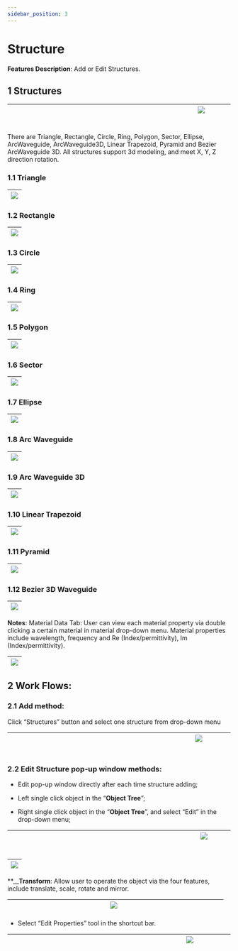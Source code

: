 ```yaml
---
sidebar_position: 3
---
```






# Structure

<div class="text-justify">

**Features Description**: Add or Edit Structures.

## 1 Structures 


|&emsp;&emsp;&emsp;&emsp;&emsp;&emsp;&emsp;&emsp;&emsp;&emsp;&emsp;&emsp;&emsp;&emsp;&emsp;&emsp;&emsp;&emsp;&emsp;&emsp;&emsp;&emsp;&emsp; ![](../../static/img/tutorial/structures/structures.png)&emsp;&emsp;&emsp;&emsp;&emsp;&emsp;&emsp;&emsp;&emsp;&emsp;&emsp;&emsp;&emsp;&emsp;&emsp;&emsp;&emsp;&emsp;&emsp;&emsp;&emsp;&emsp;&emsp; | 
| :------------------------------------------------------------: | 



There are Triangle, Rectangle, Circle, Ring, Polygon, Sector, Ellipse, ArcWaveguide, ArcWaveguide3D, Linear Trapezoid, Pyramid and Bezier ArcWaveguide 3D. All structures support 3d modeling, and meet X, Y, Z direction rotation.

### 1.1 Triangle

|![](../../static/img/tutorial/structures/triangle.png) | 
| :------------------------------------------------------------: | 


### 1.2 Rectangle

|![](../../static/img/tutorial/structures/rectangle.png) | 
| :------------------------------------------------------------: | 


### 1.3 Circle
|![](../../static/img/tutorial/structures/circle.png) | 
| :------------------------------------------------------------: | 


### 1.4 Ring

| ![](../../static/img/tutorial/structures/ring.png)| 
| :------------------------------------------------------------: | 

### 1.5 Polygon

| ![](../../static/img/tutorial/structures/polygon.png)| 
| :------------------------------------------------------------: | 

### 1.6 Sector

| ![](../../static/img/tutorial/structures/sector.png)| 
| :------------------------------------------------------------: | 

### 1.7 Ellipse

| ![](../../static/img/tutorial/structures/ellipse.png)| 
| :------------------------------------------------------------: | 

### 1.8 Arc Waveguide

| ![](../../static/img/tutorial/structures/arc_waveguide.png)| 
| :------------------------------------------------------------: | 

### 1.9 Arc Waveguide 3D

| ![](../../static/img/tutorial/structures/arc_waveguide_3D.png)| 
| :------------------------------------------------------------: | 

### 1.10 Linear Trapezoid

| ![](../../static/img/tutorial/structures/linear_trapezoid.png)| 
| :------------------------------------------------------------: | 

### 1.11 Pyramid

| ![](../../static/img/tutorial/structures/pyramid.png)| 
| :------------------------------------------------------------: | 

### 1.12 Bezier 3D Waveguide

| ![](../../static/img/tutorial/structures/bezier.png)| 
| :------------------------------------------------------------: | 



**Notes**: Material Data Tab: User can view each material property via double clicking a certain material in material drop-down menu. Material properties include wavelength, frequency and Re (Index/permittivity), Im (Index/permittivity).


|![](../../static/img/tutorial/structures/materialDataTab.png)|
| :------------------------------------------------------------: | 

## 2 Work Flows: 

### 2.1 Add method:

Click “Structures” button and select one structure from drop-down menu

|&ensp;&emsp;&emsp;&emsp;&emsp;&emsp;&emsp;&emsp;&emsp;&emsp;&emsp;&emsp;&emsp;&emsp;&emsp;&emsp;&emsp;&emsp;&emsp;&emsp;&emsp;&emsp;&emsp;![](../../static/img/tutorial/structures/addMethod.png)&emsp;&emsp;&emsp;&emsp;&emsp;&emsp;&emsp;&emsp;&emsp;&emsp;&emsp;&emsp;&emsp;&emsp;&emsp;&emsp;&emsp;&emsp;&emsp;&emsp;&emsp;&emsp;|
| :------------------------------------------------------------: |   



### 2.2 Edit Structure pop-up window methods:

+	Edit pop-up window directly after each time structure adding;
+	Left single click object in the “**Object Tree**”;

+	Right single click object in the “**Object Tree**”, and select “Edit” in the drop-down menu;

|&emsp;&emsp;&emsp;&emsp;&emsp;&emsp;&emsp;&emsp;&emsp;&emsp;&emsp;&emsp;&emsp;&emsp;&emsp;&emsp;&emsp;&emsp;&emsp;&emsp;&emsp;&emsp;&emsp;&emsp;![](../../static/img/tutorial/structures/objectTree.png)&emsp;&emsp;&emsp;&emsp;&emsp;&emsp;&emsp;&emsp;&emsp;&emsp;&emsp;&emsp;&emsp;&emsp;&emsp;&emsp;&emsp;&emsp;&emsp;&emsp;&emsp;&emsp;&emsp;|
| :------------------------------------------------------------: |

|![](../../static/img/tutorial/structures/chat.png)|
| :------------------------------------------------------------: |


**__**Transform**: Allow user to operate the object via the four features, include translate, scale, rotate and mirror.

|&emsp;&emsp;&emsp;&emsp;&emsp;&emsp;&emsp;&emsp;&emsp;&emsp;&emsp;&emsp;&emsp;&emsp;![](../../static/img/tutorial/structures/tranform.png)&ensp;&emsp;&emsp;&emsp;&emsp;&emsp;&emsp;&emsp;&emsp;&emsp;&emsp;&emsp;&emsp;&emsp;&emsp;|
| :------------------------------------------------------------: |


+	Select “Edit Properties” tool in the shortcut bar.

|&emsp;&emsp;&emsp;&emsp;&emsp;&emsp;&emsp;&emsp;&emsp;&emsp;&emsp;&emsp;&emsp;&emsp;&emsp;&emsp;&emsp;&emsp;&emsp;&emsp;![](../../static/img/tutorial/structures/editProperties.png)&emsp;&emsp;&emsp;&emsp;&emsp;&emsp;&emsp;&emsp;&emsp;&emsp;&emsp;&emsp;&emsp;&emsp;&emsp;&emsp;&emsp;&emsp;&emsp;&emsp;|
| :------------------------------------------------------------: |

</div>